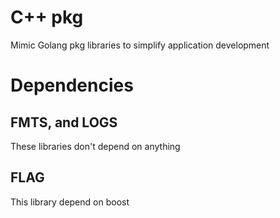# C++ pkg

Mimic Golang pkg libraries to simplify application development

# Dependencies

## FMTS, and LOGS

These libraries don't depend on anything

## FLAG

This library depend on boost
